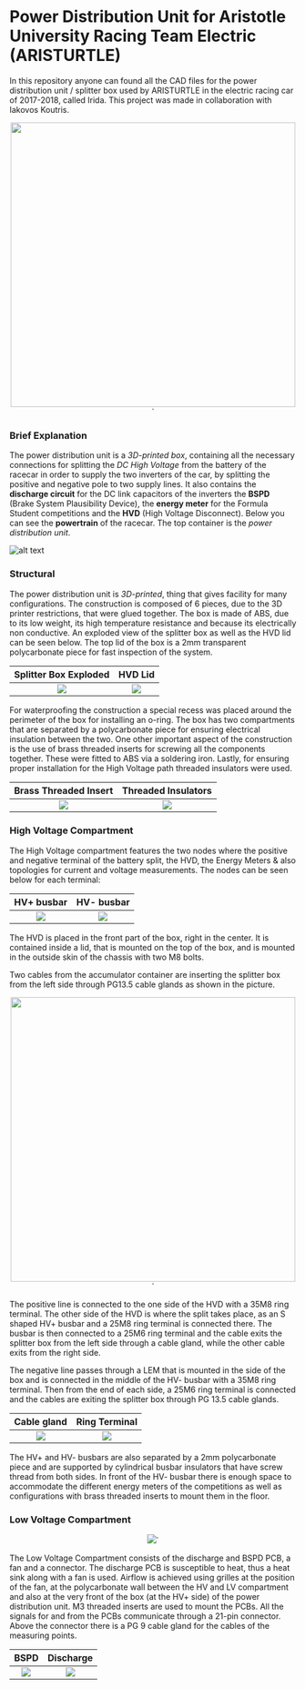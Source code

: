 # Power Distribution Unit for Aristotle University Racing Team Electric (ARISTURTLE)

In this repository anyone can found all the CAD files for the power distribution unit / splitter box used by ARISTURTLE in the electric racing car of 2017-2018, called Irida. This project was made in collaboration with Iakovos Koutris. 

<p align= "center"><img src="https://github.com/tsoukias/Power-Distribution-Unit-ARISTURTLE-/blob/master/Splitter-Box_renders/Assmbly-without-EM.jpg" width="500" align="center"/>`</p>

### Brief Explanation

The power distribution unit is a *3D-printed box*, containing all the necessary connections for splitting the *DC High Voltage* from the battery of the racecar in order to supply the two inverters of the car, by splitting the positive and negative pole to two supply lines. It also contains the **discharge circuit** for the DC link capacitors of the inverters the **BSPD** (Brake System Plausibility Device), the **energy meter** for the Formula Student competitions and the **HVD** (High Voltage Disconnect). Below you can see the **powertrain** of the racecar. The top container is the *power distribution unit*.

![alt text](https://github.com/tsoukias/Power-Distribution-Unit-ARISTURTLE-/blob/master/Splitter-Box_renders/tractive_system_45_view.jpg)

### Structural 

The power distribution unit is *3D-printed*, thing that gives facility for many configurations. The construction is composed of 6 pieces, due to the 3D printer restrictions, that were glued together. The box is made of ABS, due to its low weight, its high temperature resistance and because its electrically non conductive. An exploded view of the splitter box as well as the HVD lid can be seen below. The top lid of the box is a 2mm transparent polycarbonate piece for fast inspection of the system.  

|                    Splitter Box Exploded                     |                           HVD Lid                            |
| :----------------------------------------------------------: | :----------------------------------------------------------: |
| ![](https://github.com/tsoukias/Power-Distribution-Unit-ARISTURTLE-/blob/master/Splitter-Box_renders/splitter-exploded.jpg) | ![](https://github.com/tsoukias/Power-Distribution-Unit-ARISTURTLE-/blob/master/Splitter-Box_renders/HVD-LID.jpg) |

For waterproofing the construction a special recess was placed around the perimeter of the box for installing an o-ring. The box has two compartments that are separated by a polycarbonate piece for ensuring electrical insulation between the two. One other important aspect of the construction is the use of brass threaded inserts for screwing all the components together. These were fitted to ABS via a soldering iron. Lastly, for ensuring proper installation for the High Voltage path threaded insulators were used. 

|                    Brass Threaded Insert                     |                     Threaded Insulators                      |
| :----------------------------------------------------------: | :----------------------------------------------------------: |
| ![](https://github.com/tsoukias/Power-Distribution-Unit-ARISTURTLE-/blob/master/Splitter-Box_renders/brass-threaded-inserts.jpg) | ![](https://github.com/tsoukias/Power-Distribution-Unit-ARISTURTLE-/blob/master/Splitter-Box_renders/busbar-insulators.jpg) |

### High Voltage Compartment

The High Voltage compartment features the two nodes where the positive and negative terminal of the battery split, the HVD, the Energy Meters & also topologies for current and voltage measurements. The nodes can be seen below for each terminal:

|                          HV+ busbar                          |                          HV- busbar                          |
| :----------------------------------------------------------: | :----------------------------------------------------------: |
| ![](https://github.com/tsoukias/Power-Distribution-Unit-ARISTURTLE-/blob/master/Splitter-Box_renders/HV%2BBusbar.jpg) | ![](https://github.com/tsoukias/Power-Distribution-Unit-ARISTURTLE-/blob/master/Splitter-Box_renders/Hv-Busbar.jpg) |

The HVD is placed in the front part of the box, right in the center. It is contained inside a lid, that is mounted on the top of the box, and is mounted in the outside skin of the chassis with two M8 bolts. 

Two cables from the accumulator container are inserting the splitter box from the left side through PG13.5 cable glands as shown in the picture.

<p align= "center"><img src="https://github.com/tsoukias/Power-Distribution-Unit-ARISTURTLE-/blob/master/Splitter-Box_renders/in-out-lines.jpg" width="500" align="center"/>`</p>

The positive line is connected to the one side of the HVD with a 35M8 ring terminal. The other side of the HVD is where the split takes place, as an S shaped HV+ busbar and a 25M8 ring terminal is connected there. The busbar is then connected to a 25M6 ring terminal and the cable exits the splitter box from the left side through a cable gland, while the other cable exits from the right side. 

The negative line passes through a LEM that is mounted in the side of the box and is connected in the middle of the HV- busbar with a 35M8 ring terminal. Then from the end of each side, a 25M6 ring terminal is connected and the cables are exiting the splitter box through PG 13.5 cable glands.

|                         Cable gland                          |                        Ring Terminal                         |
| :----------------------------------------------------------: | :----------------------------------------------------------: |
| ![](https://github.com/tsoukias/Power-Distribution-Unit-ARISTURTLE-/blob/master/Splitter-Box_renders/cable-gland.jpg) | ![](https://github.com/tsoukias/Power-Distribution-Unit-ARISTURTLE-/blob/master/Splitter-Box_renders/ring-terminal.jpg) |

The HV+ and HV- busbars are also separated by a 2mm polycarbonate piece and are supported by cylindrical busbar insulators that have screw thread from both sides. In front of the HV- busbar there is enough space to accommodate the different energy meters of the competitions as well as configurations with brass threaded inserts to mount them in the floor.

### Low Voltage Compartment

<p align= "center"><img src="https://github.com/tsoukias/Power-Distribution-Unit-ARISTURTLE-/blob/master/Splitter-Box_renders/LV-Compartment.jpg" />`</p>

The Low Voltage Compartment consists of the discharge and BSPD PCB, a fan and a connector. The discharge PCB is susceptible to heat, thus a heat sink along with a fan is used. Airflow is achieved using grilles at the position of the fan, at the polycarbonate wall between the HV and LV compartment and also at the very front of the box (at the HV+ side) of the power distribution unit. M3 threaded inserts are used to mount the PCBs.  All the signals for and from the PCBs communicate through a 21-pin connector. Above the connector there is a PG 9 cable gland for the cables of the measuring points.

|                             BSPD                             |                          Discharge                           |
| :----------------------------------------------------------: | :----------------------------------------------------------: |
| ![](https://github.com/tsoukias/Power-Distribution-Unit-ARISTURTLE-/blob/master/Splitter-Box_renders/BSPD.jpg) | ![](https://github.com/tsoukias/Power-Distribution-Unit-ARISTURTLE-/blob/master/Splitter-Box_renders/Dishcharge.jpg) |



